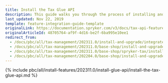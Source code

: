 ```yaml
---
title: Install the Tax Glue API
description: This guide walks you through the process of installing and configuring the Product Tax Sets API feature in your project.
last_updated: Nov 22, 2019
template: feature-integration-guide-template
originalLink: https://documentation.spryker.com/v3/docs/tax-api-feature-integration-201907
originalArticleId: 48705764-af9f-4d16-be2f-6ba995e10ee1
redirect_from:
  - /docs/pbc/all/tax-management/202311.0/install-and-upgrade/integrate-the-tax-glue-api.html
  - /docs/pbc/all/tax-management/202311.0/base-shop/install-and-upgrade/install-the-tax-glue-api.html
  - /docs/pbc/all/tax-management/202311.0/base-shop/spryker-tax/install-and-upgrade/install-the-tax-glue-api.html
  - /docs/pbc/all/tax-management/202204.0/base-shop/install-and-upgrade/install-the-tax-glue-api.html
---
```


{% include pbc/all/install-features/202311.0/install-glue-api/install-the-tax-glue-api.md %} <!-- To edit, see /_includes/pbc/all/install-features/202311.0/install-glue-api/install-the-tax-glue-api.md -->
